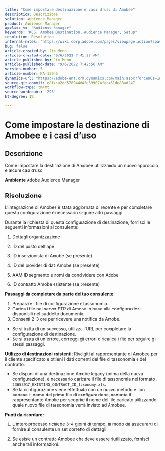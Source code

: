 ```yaml
---
title: "Come impostare destinazione e casi d’uso di Amobee"
description: Descrizione
solution: Audience Manager
product: Audience Manager
applies-to: "Audience Manager"
keywords: "KCS, Amobee Destination, Audience Manager, Setup"
resolution: Resolution
internal-notes: "https://wiki.corp.adobe.com/pages/viewpage.action?spaceKey=MCPI&title=Turn+Amobee+-+AAM+Destination"
bug: false
article-created-by: Jim Menn
article-created-date: "9/6/2022 7:41:33 AM"
article-published-by: Jim Menn
article-published-date: "9/6/2022 7:42:56 AM"
version-number: 5
article-number: KA-13946
dynamics-url: "https://adobe-ent.crm.dynamics.com/main.aspx?forceUCI=1&pagetype=entityrecord&etn=knowledgearticle&id=1aac9553-b72d-ed11-9db1-0022480866ad"
source-git-commit: e8f4ca2dd578944d4fe399074fab461de88ad247
workflow-type: tm+mt
source-wordcount: '293'
ht-degree: 1%

---
```


# Come impostare la destinazione di Amobee e i casi d’uso

## Descrizione


Come impostare la destinazione di Amobee utilizzando un nuovo approccio e alcuni casi d’uso

<b>Ambiente</b>
Adobe Audience Manager


## Risoluzione


L’integrazione di Amobee è stata aggiornata di recente e per completare questa configurazione è necessario seguire altri passaggi.

Durante la richiesta di questa configurazione di destinazione, fornisci le seguenti informazioni al consulente:

1. Dettagli organizzazione

2. ID del posto dell&#39;ape

3. ID inserzionista di Amobe (se presente)

4. ID del provider di dati Amobe (se presente)

5. AAM ID segmento e nomi da condividere con Adobe

6. ID contratto Amobe esistente (se presente)

<b>Passaggi da completare da parte del tuo consulente</b>:

1. Preparare i file di configurazione e tassonomia.
2. Carica i file nel server FTP di Amobe in base alle configurazioni disponibili nel suddetto documento.
3. Consenti 2-3 ore per ricevere una notifica da Amobe.


- Se si tratta di un successo, utilizza l’URL per completare la configurazione di destinazione.
- Se si tratta di un errore, correggi gli errori e ricarica i file per seguire gli stessi passaggi.


<b>Utilizzo di destinazioni esistenti</b>: Rivolgiti al rappresentante di Amobee per il cliente specificato e ottieni i dati correnti del file di tassonomia e del contratto.

- Se disponi di una destinazione Amobe legacy (prima della nuova configurazione), è necessario caricare il file di tassonomia nel formato . `23653917_EXISTING_CONTRACT_ID_taxonomy.xls`.
- Se la configurazione viene effettuata con un nuovo metodo e non conosci il nome del primo file di configurazione, contatta il rappresentante Amobe per scoprire il nome del file caricato utilizzando quale nuovo file di tassonomia verrà inviato ad Amobee.


<b>Punti da ricordare:</b>

1. L&#39;intero processo richiede 3-4 giorni di tempo, in modo da assicurarti di fornire al consulente un set corretto di dettagli.

2. Se esiste un contratto Amobee che deve essere riutilizzato, fornisci anche tali informazioni.
